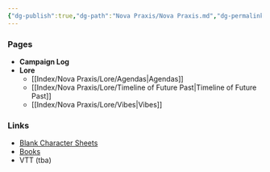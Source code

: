 ```yaml
---
{"dg-publish":true,"dg-path":"Nova Praxis/Nova Praxis.md","dg-permalink":"nova-praxis","permalink":"/nova-praxis/","pinned":true,"updated":"2023-11-01T23:08:19.725-04:00"}
---
```


### Pages

- **Campaign Log**
- **Lore**
	- [[Index/Nova Praxis/Lore/Agendas\|Agendas]]
	- [[Index/Nova Praxis/Lore/Timeline of Future Past\|Timeline of Future Past]]
	- [[Index/Nova Praxis/Lore/Vibes\|Vibes]]


### Links
- [Blank Character Sheets](https://drive.google.com/drive/folders/1-gNIQIhRDvQ26owJNL7V9TmxJg3o5zLy?usp=drive_link)
- [Books](https://drive.google.com/drive/folders/1ILxBviThIyPc2dfOVEnalChNuQABtWWM?usp=drive_link)
- VTT (tba)
